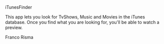 iTunesFinder

This app lets you look for TvShows, Music and Movies in the iTunes database.
Once you find what you are looking for, you'll be able to watch a preview.

Franco Risma

